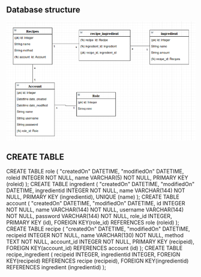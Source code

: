## Database structure

<img src="https://github.com/ssuihko/ElektroninenKeittokirja/blob/master/documentation/tietokantakaavio.png">

## CREATE TABLE 

CREATE TABLE role (
	"createdOn" DATETIME, 
	"modifiedOn" DATETIME, 
	roleid INTEGER NOT NULL, 
	name VARCHAR(5) NOT NULL, 
	PRIMARY KEY (roleid)
);
CREATE TABLE ingredient (
	"createdOn" DATETIME, 
	"modifiedOn" DATETIME, 
	ingredientid INTEGER NOT NULL, 
	name VARCHAR(144) NOT NULL, 
	PRIMARY KEY (ingredientid), 
	UNIQUE (name)
);
CREATE TABLE account (
	"createdOn" DATETIME, 
	"modifiedOn" DATETIME, 
	id INTEGER NOT NULL, 
	name VARCHAR(144) NOT NULL, 
	username VARCHAR(144) NOT NULL, 
	password VARCHAR(144) NOT NULL, 
	role_id INTEGER, 
	PRIMARY KEY (id), 
	FOREIGN KEY(role_id) REFERENCES role (roleid)
);
CREATE TABLE recipe (
	"createdOn" DATETIME, 
	"modifiedOn" DATETIME, 
	recipeid INTEGER NOT NULL, 
	name VARCHAR(130) NOT NULL, 
	method TEXT NOT NULL, 
	account_id INTEGER NOT NULL, 
	PRIMARY KEY (recipeid), 
	FOREIGN KEY(account_id) REFERENCES account (id)
);
CREATE TABLE recipe_ingredient (
	recipeid INTEGER, 
	ingredientid INTEGER, 
	FOREIGN KEY(recipeid) REFERENCES recipe (recipeid), 
	FOREIGN KEY(ingredientid) REFERENCES ingredient (ingredientid)
);

